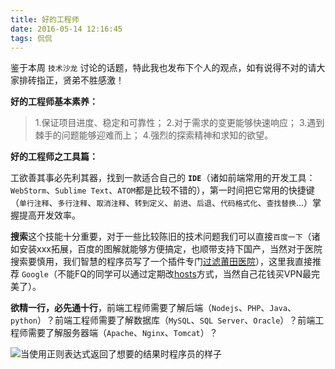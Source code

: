 ```yaml
---
title: 好的工程师
date: 2016-05-14 12:16:45
tags: 侃侃
---
```


鉴于本周 `技术沙龙` 讨论的话题，特此我也发布下个人的观点，如有说得不对的请大家排砖指正，贤弟不胜感激！

**好的工程师基本素养：**

> 1.保证项目进度、稳定和可靠性；
> 2.对于需求的变更能够快速响应；
> 3.遇到棘手的问题能够迎难而上；
> 4.强烈的探索精神和求知的欲望。

**好的工程师之工具篇：**

工欲善其事必先利其器，找到一款适合自己的 **`IDE`**（诸如前端常用的开发工具：`WebStorm`、`Sublime Text`、`ATOM`都是比较不错的），第一时间把它常用的快捷键（`单行注释`、`多行注释`、`取消注释`、`转到定义`、`前进`、`后退`、`代码格式化`、`查找替换`...）掌握提高开发效率。

<!--more-->

**搜索**这个技能十分重要，对于一些比较陈旧的技术问题我们可以直接`百度一下`（诸如安装xxx拓展，百度的图解就能够方便搞定，也顺带支持下国产，当然对于医院搜索要慎用，我们智慧的程序员写了一个插件专门[过滤莆田医院](https://github.com/hustcc/PTHospital.chrome/blob/master/README.md )），这里我直接推荐 `Google`（不能FQ的同学可以通过定期改[hosts](http://laod.cn/hosts/2016-google-hosts.html)方式，当然自己花钱买VPN最完美了）。

**欲精一行，必先通十行**，前端工程师需要了解后端（`Nodejs`、`PHP`、`Java`、`python`）？前端工程师需要了解数据库（`MySQL`、`SQL Server`、`Oracle`）？前端工程师需要了解服务器端（`Apache`、`Nginx`、`Tomcat`）？

![当使用正则表达式返回了想要的结果时程序员的样子](reg.gif)

